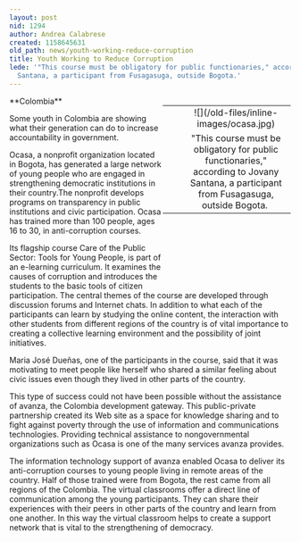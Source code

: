 ```yaml
---
layout: post
nid: 1294
author: Andrea Calabrese
created: 1158645631
old_path: news/youth-working-reduce-corruption
title: Youth Working to Reduce Corruption
lede: '"This course must be obligatory for public functionaries," according to Jovany
  Santana, a participant from Fusagasuga, outside Bogota.'
---
```


<table align="right" border="0" style="width:229px;height:312px;"><tbody><tr><td align="center" valign="middle"> </td><td align="center" valign="middle">![](/old-files/inline-images/ocasa.jpg)</td></tr><tr><td align="center" valign="bottom">    </td><td align="center" valign="bottom">"This course must be obligatory for public functionaries," according to Jovany Santana, a participant from Fusagasuga, outside Bogota. 

</td></tr></tbody></table>**Colombia**

Some youth in Colombia are showing what their generation can do to increase accountability in government.

Ocasa, a nonprofit organization located in Bogota, has generated a large network of young people who are engaged in strengthening democratic institutions in their country.The nonprofit develops programs on transparency in public institutions and civic participation. Ocasa has trained more than 100 people, ages 16 to 30, in anti-corruption courses.

Its flagship course Care of the Public Sector: Tools for Young People, is part of an e-learning curriculum. It examines the causes of corruption and introduces the students to the basic tools of citizen participation. The central themes of the course are developed through discussion forums and Internet chats. In addition to what each of the participants can learn by studying the online content, the interaction with other students from different regions of the country is of vital importance to creating a collective learning environment and the possibility of joint initiatives.

Maria José Dueñas, one of the participants in the course, said that it was motivating to meet people like herself who shared a similar feeling about civic issues even though they lived in other parts of the country.

This type of success could not have been possible without the assistance of avanza, the Colombia development gateway. This public-private partnership created its Web site as a space for knowledge sharing and to fight against poverty through the use of information and communications technologies. Providing technical assistance to nongovernmental organizations such as Ocasa is one of the many services avanza provides.

The information technology support of avanza enabled Ocasa to deliver its anti-corruption courses to young people living in remote areas of the country. Half of those trained were from Bogota, the rest came from all regions of the Colombia. The virtual classrooms offer a direct line of communication among the young participants. They can share their experiences with their peers in other parts of the country and learn from one another. In this way the virtual classroom helps to create a support network that is vital to the strengthening of democracy.
